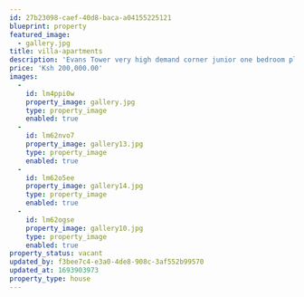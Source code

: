 ```yaml
---
id: 27b23098-caef-40d8-baca-a04155225121
blueprint: property
featured_image:
  - gallery.jpg
title: villa-apartments
description: 'Evans Tower very high demand corner junior one bedroom plus a large balcony boasting full open NYC views. You need to see the views to believe them. Mint condition with new hardwood floors. Lots of closets plus washer and dryer.'
price: 'Ksh 200,000.00'
images:
  -
    id: lm4ppi0w
    property_image: gallery.jpg
    type: property_image
    enabled: true
  -
    id: lm62nvo7
    property_image: gallery13.jpg
    type: property_image
    enabled: true
  -
    id: lm62o5ee
    property_image: gallery14.jpg
    type: property_image
    enabled: true
  -
    id: lm62ogse
    property_image: gallery10.jpg
    type: property_image
    enabled: true
property_status: vacant
updated_by: f3bee7c4-e3a0-4de8-908c-3af552b99570
updated_at: 1693903973
property_type: house
---
```

